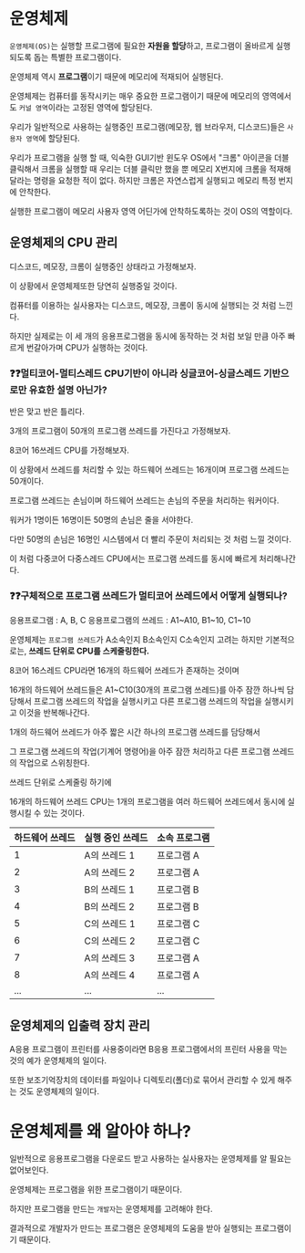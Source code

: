 # 운영체제

`운영체제(OS)`는 실행할 프로그램에 필요한 **자원을 할당**하고, 프로그램이 올바르게 실행되도록 돕는 특별한 프로그램이다.

운영체제 역시 **프로그램**이기 때문에 메모리에 적재되어 실행된다.

운영체제는 컴퓨터를 동작시키는 매우 중요한 프로그램이기 때문에 메모리의 영역에서도 `커널 영역`이라는 고정된 영역에 할당된다.

우리가 일반적으로 사용하는 실행중인 프로그램(메모장, 웹 브라우저, 디스코드)들은 `사용자 영역`에 할당된다.

우리가 프로그램을 실행 할 때, 익숙한 GUI기반 윈도우 OS에서 "크롬" 아이콘을 더블 클릭해서 크롬을 실행할 때
우리는 더블 클릭만 했을 뿐 메모리 X번지에 크롬을 적재해달라는 명령을 요청한 적이 없다. 하지만 크롬은 자연스럽게 실행되고 메모리 특정 번지에 안착한다.

실행한 프로그램이 메모리 사용자 영역 어딘가에 안착하도록하는 것이 OS의 역할이다.

## 운영체제의 CPU 관리

디스코드, 메모장, 크롬이 실행중인 상태라고 가정해보자.

이 상황에서 운영체제또한 당연히 실행중일 것이다.

컴퓨터를 이용하는 실사용자는 디스코드, 메모장, 크롬이 동시에 실행되는 것 처럼 느낀다.

하지만 실제로는 이 세 개의 응용프로그램을 동시에 동작하는 것 처럼 보일 만큼 아주 빠르게 번갈아가며 CPU가 실행하는 것이다.

### ❓❓멀티코어-멀티스레드 CPU기반이 아니라 싱글코어-싱글스레드 기반으로만 유효한 설명 아닌가?

반은 맞고 반은 틀리다.

3개의 프로그램이 50개의 프로그램 쓰레드를 가진다고 가정해보자.

8코어 16쓰레드 CPU를 가정해보자.

이 상황에서 쓰레드를 처리할 수 있는 하드웨어 쓰레드는 16개이며 프로그램 쓰레드는 50개이다.

프로그램 쓰레드는 손님이며 하드웨어 쓰레드는 손님의 주문을 처리하는 워커이다.

워커가 1명이든 16명이든 50명의 손님은 줄을 서야한다. 

다만 50명의 손님은 16명인 시스템에서 더 빨리 주문이 처리되는 것 처럼 느낄 것이다.

이 처럼 다중코어 다중스레드 CPU에서는 프로그램 쓰레드를 동시에 빠르게 처리해나간다.

### ❓❓구체적으로 프로그램 쓰레드가 멀티코어 쓰레드에서 어떻게 실행되나?

응용프로그램 : A, B, C
응용프로그램의 쓰레드 : A1~A10, B1~10, C1~10

운영체제는 `프로그램 쓰레드`가 A소속인지 B소속인지 C소속인지 고려는 하지만 기본적으로는,
**쓰레드 단위로 CPU를 스케줄링한다.**

8코어 16스레드 CPU라면 16개의 하드웨어 쓰레드가 존재하는 것이며

16개의 하드웨어 쓰레드들은 A1~C10(30개의 프로그램 쓰레드)를 아주 잠깐 하나씩 담당해서 프로그램 쓰레드의 작업을 실행시키고 다른 프로그램 쓰레드의 작업을 실행시키고 이것을 반복해나간다.

1개의 하드웨어 쓰레드가 아주 짧은 시간 하나의 프로그램 쓰레드를 담당해서

그 프로그램 쓰레드의 작업(기계어 명령어)을 아주 잠깐 처리하고 다른 프로그램 쓰레드의 작업으로 스위칭한다.

쓰레드 단위로 스케줄링 하기에

16개의 하드웨어 쓰레드 CPU는 1개의 프로그램을 여러 하드웨어 쓰레드에서 동시에 실행시킬 수 있는 것이다.

| 하드웨어 쓰레드 | 실행 중인 쓰레드 | 소속 프로그램 |
| -------- | --------- | ------- |
| 1        | A의 쓰레드 1  | 프로그램 A  |
| 2        | A의 쓰레드 2  | 프로그램 A  |
| 3        | B의 쓰레드 1  | 프로그램 B  |
| 4        | B의 쓰레드 2  | 프로그램 B  |
| 5        | C의 쓰레드 1  | 프로그램 C  |
| 6        | C의 쓰레드 2  | 프로그램 C  |
| 7        | A의 쓰레드 3  | 프로그램 A  |
| 8        | A의 쓰레드 4  | 프로그램 A  |
| ...      | ...       | ...     |

## 운영체제의 입출력 장치 관리

A응용 프로그램이 프린터를 사용중이라면 B응용 프로그램에서의 프린터 사용을 막는 것의 예가 운영체제의 일이다.

또한 보조기억장치의 데이터를 파일이나 디렉토리(폴더)로 묶어서 관리할 수 있게 해주는 것도 운영체제의 일이다.

# 운영체제를 왜 알아야 하나?

일반적으로 응용프로그램을 다운로드 받고 사용하는 실사용자는 운영체제를 알 필요는 없어보인다.

운영체제는 프로그램을 위한 프로그램이기 때문이다.

하지만 프로그램을 만드는 `개발자`는 운영체제를 고려해야 한다.

결과적으로 개발자가 만드는 프로그램은 운영체제의 도움을 받아 실행되는 프로그램이기 때문이다.